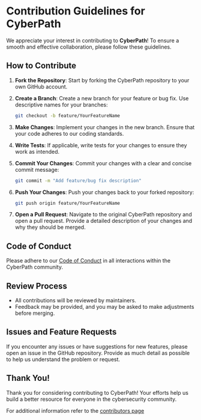 # Contribution Guidelines for CyberPath

We appreciate your interest in contributing to **CyberPath**! To ensure a smooth and effective collaboration, please
follow these guidelines.

## How to Contribute

1. **Fork the Repository**: Start by forking the CyberPath repository to your own GitHub account.

2. **Create a Branch**: Create a new branch for your feature or bug fix. Use descriptive names for your branches:
   ```bash
   git checkout -b feature/YourFeatureName
   ```

3. **Make Changes**: Implement your changes in the new branch. Ensure that your code adheres to our coding standards.

4. **Write Tests**: If applicable, write tests for your changes to ensure they work as intended.

5. **Commit Your Changes**: Commit your changes with a clear and concise commit message:
   ```bash
   git commit -m "Add feature/bug fix description"
   ```

6. **Push Your Changes**: Push your changes back to your forked repository:
   ```bash
   git push origin feature/YourFeatureName
   ```

7. **Open a Pull Request**: Navigate to the original CyberPath repository and open a pull request. Provide a detailed
   description of your changes and why they should be merged.

## Code of Conduct

Please adhere to our [Code of Conduct](https://cyberpath-hq.com/code-of-conduct/) in all interactions within the
CyberPath community.

## Review Process

- All contributions will be reviewed by maintainers.
- Feedback may be provided, and you may be asked to make adjustments before merging.

## Issues and Feature Requests

If you encounter any issues or have suggestions for new features, please open an issue in the GitHub repository. Provide
as much detail as possible to help us understand the problem or request.

## Thank You!

Thank you for considering contributing to CyberPath! Your efforts help us build a better resource for everyone in the
cybersecurity community.

For additional information refer to the [contributors page](https://cyberpath-hq.com/contributors/)